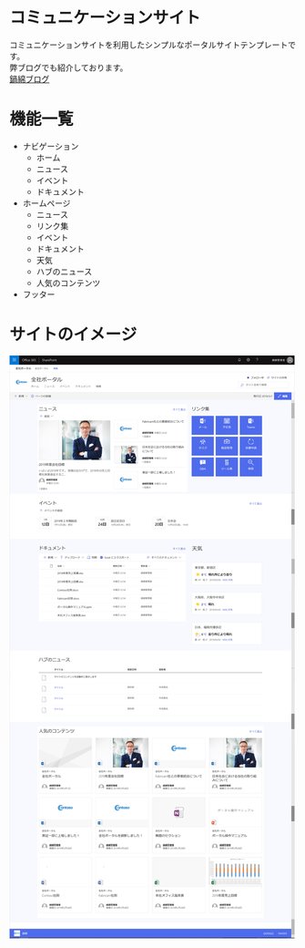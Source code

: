 # コミュニケーションサイト
コミュニケーションサイトを利用したシンプルなポータルサイトテンプレートです。  
弊ブログでも紹介しております。  
[鍋綿ブログ](https://www.micknabewata.com/entry/sharepoint/communicationSiteTemplate)  

# 機能一覧
- ナビゲーション
    - ホーム
    - ニュース
    - イベント
    - ドキュメント
- ホームページ
    - ニュース
    - リンク集
    - イベント
    - ドキュメント
    - 天気
    - ハブのニュース
    - 人気のコンテンツ
- フッター

# サイトのイメージ
!["サイトのイメージ"](https://github.com/MickNabewata/spo-site-templates/blob/images/Communication%20Site/1.png "サイトのイメージ")
